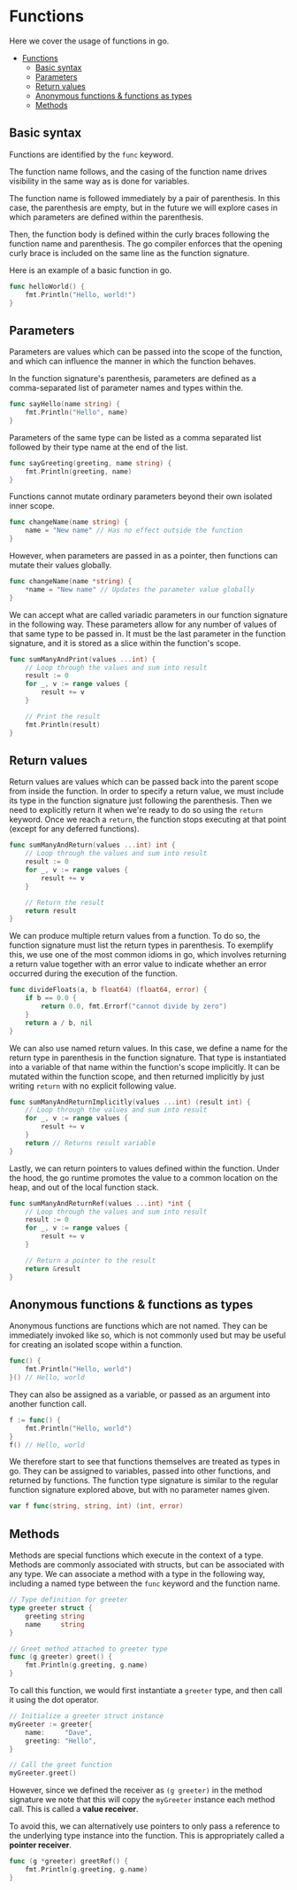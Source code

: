# Functions

Here we cover the usage of functions in go.

- [Functions](#functions)
  - [Basic syntax](#basic-syntax)
  - [Parameters](#parameters)
  - [Return values](#return-values)
  - [Anonymous functions \& functions as types](#anonymous-functions--functions-as-types)
  - [Methods](#methods)

## Basic syntax

Functions are identified by the `func` keyword.

The function name follows, and the casing of the function name drives visibility in the same way as is done for variables.

The function name is followed immediately by a pair of parenthesis.  In this case, the parenthesis are empty, but in the future we will explore cases in which parameters are defined within the parenthesis.

Then, the function body is defined within the curly braces following the function name and parenthesis. The go compiler enforces that the opening curly brace is included on the same line as the function signature.

Here is an example of a basic function in go.
```go
func helloWorld() {
	fmt.Println("Hello, world!")
}
```

## Parameters

Parameters are values which can be passed into the scope of the function, and which can influence the manner in which the function behaves.

In the function signature's parenthesis, parameters are defined as a comma-separated list of parameter names and types within the.
```go
func sayHello(name string) {
    fmt.Println("Hello", name)
}
```

Parameters of the same type can be listed as a comma separated list followed by their type name at the end of the list.
```go
func sayGreeting(greeting, name string) {
    fmt.Println(greeting, name)
}
```

Functions cannot mutate ordinary parameters beyond their own isolated inner scope.
```go
func changeName(name string) {
    name = "New name" // Has no effect outside the function
}
```

However, when parameters are passed in as a pointer, then functions can mutate their values globally.
```go
func changeName(name *string) {
    *name = "New name" // Updates the parameter value globally
}
```

We can accept what are called variadic parameters in our function signature in the following way.  These parameters allow for any number of values of that same type to be passed in.  It must be the last parameter in the function signature, and it is stored as a slice within the function's scope.
```go
func sumManyAndPrint(values ...int) {
    // Loop through the values and sum into result
	result := 0
	for _, v := range values {
		result += v
	}

    // Print the result
    fmt.Println(result)
}
```

## Return values

Return values are values which can be passed back into the parent scope from inside the function.  In order to specify a return value, we must include its type in the function signature just following the parenthesis.  Then we need to explicitly return it when we're ready to do so using the `return` keyword.  Once we reach a `return`, the function stops executing at that point (except for any deferred functions).
```go
func sumManyAndReturn(values ...int) int {
	// Loop through the values and sum into result
	result := 0
	for _, v := range values {
		result += v
	}

	// Return the result
	return result
}
```

We can produce multiple return values from a function.  To do so, the function signature must list the return types in parenthesis.  To exemplify this, we use one of the most common idioms in go, which involves returning a return value together with an error value to indicate whether an error occurred during the execution of the function.
```go
func divideFloats(a, b float64) (float64, error) {
	if b == 0.0 {
		return 0.0, fmt.Errorf("cannot divide by zero")
	}
	return a / b, nil
}
```

We can also use named return values.  In this case, we define a name for the return type in parenthesis in the function signature.  That type is instantiated into a variable of that name within the function's scope implicitly.  It can be mutated within the function scope, and then returned implicitly by just writing `return` with no explicit following value.
```go
func sumManyAndReturnImplicitly(values ...int) (result int) {
	// Loop through the values and sum into result
	for _, v := range values {
		result += v
	}
	return // Returns result variable
}
```

Lastly, we can return pointers to values defined within the function.  Under the hood, the go runtime promotes the value to a common location on the heap, and out of the local function stack.
```go
func sumManyAndReturnRef(values ...int) *int {
	// Loop through the values and sum into result
	result := 0
	for _, v := range values {
		result += v
	}

	// Return a pointer to the result
	return &result
}
```

## Anonymous functions & functions as types

Anonymous functions are functions which are not named.  They can be immediately invoked like so, which is not commonly used but may be useful for creating an isolated scope within a function.
```go
func() {
    fmt.Println("Hello, world")
}() // Hello, world
```

They can also be assigned as a variable, or passed as an argument into another function call.
```go
f := func() {
    fmt.Println("Hello, world")
}
f() // Hello, world
```

We therefore start to see that functions themselves are treated as types in go.  They can be assigned to variables, passed into other functions, and returned by functions.  The function type signature is similar to the regular function signature explored above, but with no parameter names given.
```go
var f func(string, string, int) (int, error)
```

## Methods

Methods are special functions which execute in the context of a type.  Methods are commonly associated with structs, but can be associated with any type.  We can associate a method with a type in the following way, including a named type between the `func` keyword and the function name.
```go
// Type definition for greeter
type greeter struct {
	greeting string
	name     string
}

// Greet method attached to greeter type
func (g greeter) greet() {
	fmt.Println(g.greeting, g.name)
}
```

To call this function, we would first instantiate a `greeter` type, and then call it using the dot operator.
```go
// Initialize a greeter struct instance
myGreeter := greeter{
    name:     "Dave",
    greeting: "Hello",
}

// Call the greet function
myGreeter.greet()
```

However, since we defined the receiver as `(g greeter)` in the method signature we note that this will copy the `myGreeter` instance each method call.  This is called a **value receiver**.

To avoid this, we can alternatively use pointers to only pass a reference to the underlying type instance into the function.  This is appropriately called a **pointer receiver**.
```go
func (g *greeter) greetRef() {
	fmt.Println(g.greeting, g.name)
}
```